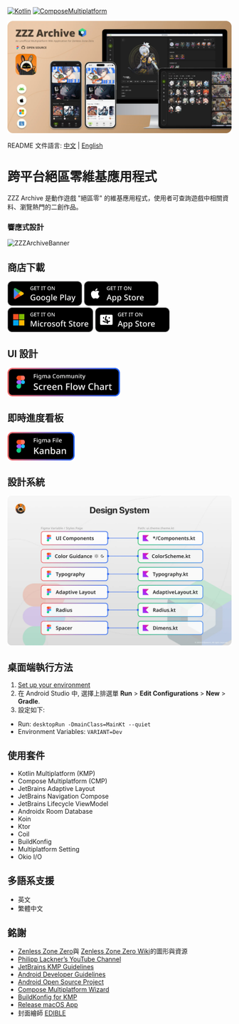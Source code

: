 [![Kotlin](https://img.shields.io/badge/Kotlin-2.0.21-blue.svg?style=flat&logo=kotlin)](https://kotlinlang.org)
[![ComposeMultiplatform](https://img.shields.io/badge/Compose_Multiplatform-1.7.1-blue.svg?style=flat)](https://www.jetbrains.com/compose-multiplatform/)

![ZZZArchiveBanner](/docs/screenshot/github_cover.webp)

README 文件語言: [中文](/docs/readme/README_CHT.md) | [English](/README.md)

# 跨平台絕區零維基應用程式

ZZZ Archive 是動作遊戲 "絕區零" 的維基應用程式，使用者可查詢遊戲中相關資料、瀏覽熱門的二創作品。

### 響應式設計

![ZZZArchiveBanner](/docs/screenshot/adaptive_layout_demo.gif)

## 商店下載

<a href="https://play.google.com/store/apps/details?id=com.mrfatworm.zzzarchive"><img alt="Get it on Google Play" src="/docs/screenshot/img_google_play.webp" height="56px"/></a>
<a href="https://apps.apple.com/tw/app/zzz-archive/id6738107658"><img alt="Get it on App Store (iOS)" src="/docs/screenshot/img_app_store_ios.webp" height="56px"/></a>
<a href="https://apps.microsoft.com/detail/9p5h3ccmzl9z"><img alt="Get it on Microsoft Store" src="/docs/screenshot/img_microoft_store.webp" height="56px"/></a>
<a href="https://apps.apple.com/tw/app/zzz-archive/id6738107658"><img alt="Get it on App Store (macOS)" src="/docs/screenshot/img_app_store_mac.webp" height="56px"/></a>

## UI 設計

<a href="https://www.figma.com/community/file/1441663496302710815/zzz-archive"><img alt="Screen Flow Chart (Figma Community)" src="/docs/screenshot/img_figma_screen_flow_chart.webp" height="64px"/></a>

## 即時進度看板

<a href="https://www.figma.com/design/j8DMjEOYnDhlDrablx4JYZ/Kanban-ZZZ-Archive?node-id=0-1&t=sLbk3v7npmSm1ZLc-1"><img alt="Kanban (Figma Community)" src="/docs/screenshot/img_figma_kanban.webp" height="64px"/></a>

## 設計系統

![DesignSystem](/docs/screenshot/img_design_system.webp)

## 桌面端執行方法

1. [Set up your environment](https://www.jetbrains.com/help/kotlin-multiplatform-dev/multiplatform-setup.html)
2. 在 Android Studio 中, 選擇上排選單 **Run** > **Edit Configurations** > **New** > **Gradle**.
3. 設定如下:
  - Run: `desktopRun -DmainClass=MainKt --quiet`
  - Environment Variables: `VARIANT=Dev`

## 使用套件

- Kotlin Multiplatform (KMP)
- Compose Multiplatform (CMP)
- JetBrains Adaptive Layout
- JetBrains Navigation Compose
- JetBrains Lifecycle ViewModel
- Androidx Room Database
- Koin
- Ktor
- Coil
- BuildKonfig
- Multiplatform Setting
- Okio I/O

## 多語系支援

- 英文
- 繁體中文

## 銘謝

- [Zenless Zone Zero](https://zenless.hoyoverse.com/)與 [Zenless Zone Zero Wiki](https://zenless-zone-zero.fandom.com/wiki/Zenless_Zone_Zero_Wiki)的圖形與資源
- [Philipp Lackner’s YouTube Channel](https://www.youtube.com/@PhilippLackner)
- [JetBrains KMP Guidelines](https://www.jetbrains.com/help/kotlin-multiplatform-dev/get-started.html)
- [Android Developer Guidelines](https://developer.android.com/)
- [Android Open Source Project](https://github.com/android)
- [Compose Multiplatform Wizard](https://github.com/terrakok/Compose-Multiplatform-Wizard)
- [BuildKonfig for KMP](https://sujanpoudel.me/blogs/managing-configurations-for-different-environments-in-kmp/)
- [Release macOS App](https://www.marcogomiero.com/posts/2024/compose-macos-app-store/)
- 封面繪師 [EDIBLE](https://www.pixiv.net/users/75576278)